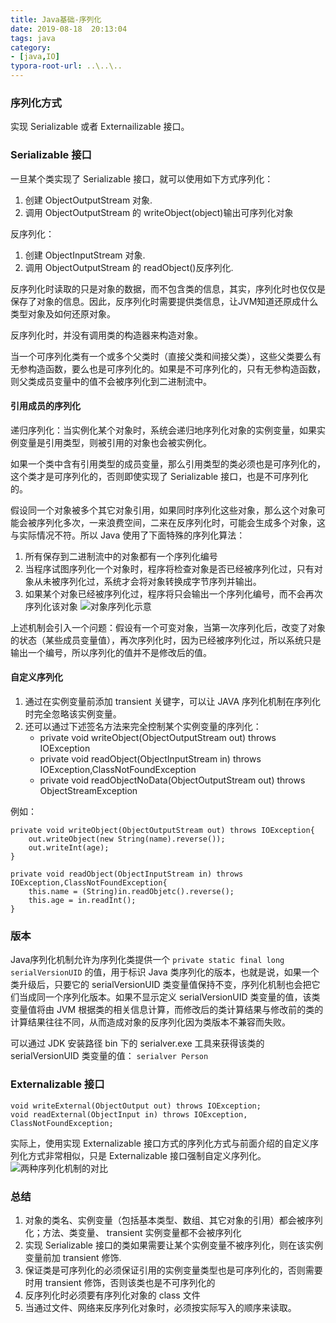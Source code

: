 ```yaml
---
title: Java基础-序列化
date: 2019-08-18  20:13:04
tags: java
category: 
- [java,IO]
typora-root-url: ..\..\..
---
```


### 序列化方式
实现 Serializable 或者 Externailizable 接口。

### Serializable 接口
一旦某个类实现了 Serializable 接口，就可以使用如下方式序列化：
1. 创建 ObjectOutputStream 对象.
2. 调用 ObjectOutputStream 的 writeObject(object)输出可序列化对象

反序列化：
1. 创建 ObjectInputStream 对象.
2. 调用 ObjectOutputStream 的 readObject()反序列化.

反序列化时读取的只是对象的数据，而不包含类的信息，其实，序列化时也仅仅是保存了对象的信息。因此，反序列化时需要提供类信息，让JVM知道还原成什么类型对象及如何还原对象。

反序列化时，并没有调用类的构造器来构造对象。

当一个可序列化类有一个或多个父类时（直接父类和间接父类），这些父类要么有无参构造函数，要么也是可序列化的。如果是不可序列化的，只有无参构造函数，则父类成员变量中的值不会被序列化到二进制流中。

#### 引用成员的序列化
递归序列化：当实例化某个对象时，系统会递归地序列化对象的实例变量，如果实例变量是引用类型，则被引用的对象也会被实例化。

如果一个类中含有引用类型的成员变量，那么引用类型的类必须也是可序列化的，这个类才是可序列化的，否则即使实现了 Serializable 接口，也是不可序列化的。

假设同一个对象被多个其它对象引用，如果同时序列化这些对象，那么这个对象可能会被序列化多次，一来浪费空间，二来在反序列化时，可能会生成多个对象，这与实际情况不符。所以 Java 使用了下面特殊的序列化算法：
1. 所有保存到二进制流中的对象都有一个序列化编号
2. 当程序试图序列化一个对象时，程序将检查对象是否已经被序列化过，只有对象从未被序列化过，系统才会将对象转换成字节序列并输出。
3. 如果某个对象已经被序列化过，程序将只会输出一个序列化编号，而不会再次序列化该对象
![对象序列化示意](/pics/serialize.jpg)

上述机制会引入一个问题：假设有一个可变对象，当第一次序列化后，改变了对象的状态（某些成员变量值），再次序列化时，因为已经被序列化过，所以系统只是输出一个编号，所以序列化的值并不是修改后的值。

#### 自定义序列化
1. 通过在实例变量前添加 transient 关键字，可以让 JAVA 序列化机制在序列化时完全忽略该实例变量。
2. 还可以通过下述签名方法来完全控制某个实例变量的序列化：
    + private void writeObject(ObjectOutputStream out) throws IOException
    + private void readObject(ObjectInputStream in) throws IOException,ClassNotFoundException
    + private void readObjectNoData(ObjectOutputStream out) throws ObjectStreamException

例如：
```
private void writeObject(ObjectOutputStream out) throws IOException{
    out.writeObject(new String(name).reverse());
    out.writeInt(age);
}

private void readObject(ObjectInputStream in) throws IOException,ClassNotFoundException{
    this.name = (String)in.readObjetc().reverse();
    this.age = in.readInt();
}

```

### 版本
Java序列化机制允许为序列化类提供一个 `private static final long serialVersionUID` 的值，用于标识 Java 类序列化的版本，也就是说，如果一个类升级后，只要它的 serialVersionUID 类变量值保持不变，序列化机制也会把它们当成同一个序列化版本。如果不显示定义 serialVersionUID 类变量的值，该类变量值将由 JVM 根据类的相关信息计算，而修改后的类计算结果与修改前的类的计算结果往往不同，从而造成对象的反序列化因为类版本不兼容而失败。

可以通过 JDK 安装路径 bin 下的 serialver.exe 工具来获得该类的 serialVersionUID 类变量的值： `serialver Person`

### Externalizable 接口
```
void writeExternal(ObjectOutput out) throws IOException;
void readExternal(ObjectInput in) throws IOException, ClassNotFoundException;
```
实际上，使用实现 Externalizable 接口方式的序列化方式与前面介绍的自定义序列化方式非常相似，只是 Externalizable 接口强制自定义序列化。
![两种序列化机制的对比](/pics/serialize-compare.jpg)

### 总结
1. 对象的类名、实例变量（包括基本类型、数组、其它对象的引用）都会被序列化；方法、类变量、 transient 实例变量都不会被序列化
2. 实现 Serializable 接口的类如果需要让某个实例变量不被序列化，则在该实例变量前加 transient 修饰.
3. 保证类是可序列化的必须保证引用的实例变量类型也是可序列化的，否则需要时用 transient 修饰，否则该类也是不可序列化的
4. 反序列化时必须要有序列化对象的 class 文件
5. 当通过文件、网络来反序列化对象时，必须按实际写入的顺序来读取。